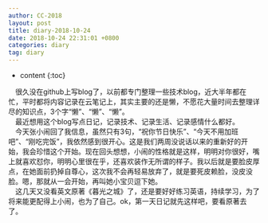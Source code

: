 ```yaml
---
author: CC-2018
layout: post
title: diary-2018-10-24
date: 2018-10-24 22:31:01 +0800
categories: diary
tag: diary
---
```


* content
{:toc}

&ensp;&ensp;很久没在github上写blog了，以前都专门整理一些技术blog，近大半年都在忙，平时都将内容记录在云笔记上，其实主要的还是懒，不愿花大量时间去整理详尽的知识点，3个字“懒”、“懒”、“懒”。  
&ensp;&ensp;最近想用这个blog写点日记，记录技术、记录生活、记录感情什么都好。  
&ensp;&ensp;今天张小闹回了我信息，虽然只有3句，“祝你节日快乐”、“今天不用加班吧”、“刚吃完饭”，我依然感到很开心。这是我们两周没说话以来的重新好的开始，我会珍惜这个开始。现在回头想想，小闹的性格就是这样，明明对你很好，嘴上就喜欢怼你，明明心里很在乎，还喜欢装作无所谓的样子。我以后就是要脸皮厚点，在她面前扔掉自尊心，这次我不会再轻易放弃了，就是要死皮赖脸，没皮没脸。嗯，那就从一会开始，再叫她小宝贝逗下她。  
&ensp;&ensp;这几天又没看英文原著《暮光之城》了，还是要好好练习英语，持续学习，为了将来能更配得上小闹，也为了自己。ok，第一天日记就先这样吧，要看原著去了。
